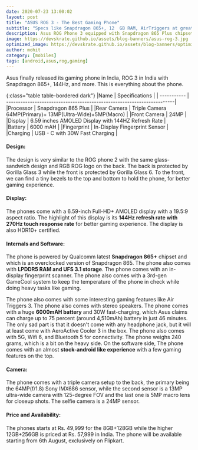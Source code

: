 ```yaml
---
date: 2020-07-23 13:00:02
layout: post
title: "ASUS ROG 3 - The Best Gaming Phone"
subtitle: "Specs like Snapdragon 865+, 12  GB RAM, AirTriggers at great price"
description: Asus ROG Phone 3 equipped with Snapdragon 865 Plus chipset launched in india here is everything you need to know.
image: https://devskrate.github.io/assets/blog-banners/asus-rog-3.jpg
optimized_image: https://devskrate.github.io/assets/blog-banners/optimized/asus-rog-3.webp
author: mohit
category: [mobiles]
tags: [android,asus,rog,gaming]
---
```

Asus finally released its gaming phone in India, ROG 3 in India with Snapdragon 865+, 144Hz, and more. This is everything about the phone.

{:class="table table-bordered dark"}
|Name         | Specifications                                                         |
| ----------- | -----------------------------------------------------------------------|
|Processor    | Snapdragon 865 Plus                                                    |
|Rear Camera  | Triple Camera 64MP(Primary)+ 13MP(Ultra-Wide)+5MP(Macro)               |
|Front Camera | 24MP                                                                   |
|Display      | 6.59 inches AMOLED Display with 144HZ Refresh Rate                     |           
|Battery      | 6000 mAH                                                               |
|Fingerprint  | In-Display Fingerprint Sensor                                          |  
|Charging     | USB - C with 30W Fast Charging                                         |

#### Design:
The design is very similar to the ROG phone 2 with the same glass-sandwich design and RGB ROG logo on the back. The back is protected by Gorilla Glass 3 while the front is protected by Gorilla Glass 6. To the front, we can find a tiny bezels to the top and bottom to hold the phone, for better gaming experience. 

#### Display:
The phones come with a  6.59-inch Full-HD+ AMOLED display with a 19.5:9 aspect ratio. The highlight of this display is its **144Hz refresh rate with 270Hz touch response rate** for better gaming experience. The display is also HDR10+ certified.

#### Internals and Software:
The phone is powered by Qualcomm latest **Snapdragon 865+** chipset and which is an overclocked version of Snapdragon 865. The phone also comes with **LPDDR5 RAM and UFS 3.1 storage**. The phone comes with an in-display fingerprint scanner. The phone also comes with a 3rd-gen GameCool system to keep the temperature of the phone in check while doing heavy tasks like gaming.

The phone also comes with some interesting gaming features like Air Triggers 3. The phone also comes with stereo speakers. The phone comes with a huge **6000mAH battery** and 30W fast-charging, which Asus claims can charge up to 75 percent (around 4,510mAh) battery in just 46 minutes. The only sad part is that it doesn't come with any headphone jack, but it will at least come with AeroActive Cooler 3 in the box. The phone also comes with 5G, Wifi 6, and Bluetooth 5 for connectivity. The phone weighs 240 grams, which is a bit on the heavy side. On the software side, The phone comes with an almost **stock-android like experience** with a few gaming features on the top.

#### Camera:
The phone comes with a triple camera setup to the back, the primary being the 64MP(f/1.8) Sony IMX686 sensor, while the second sensor is a 13MP ultra-wide camera with 125-degree FOV and the last one is 5MP macro lens for closeup shots. The selfie camera is a 24MP sensor. 

#### Price and Availability:
The phones starts at Rs. 49,999 for the 8GB+128GB while the higher 12GB+256GB is priced at Rs. 57,999 in India. The phone will be available starting from 6th August, exclusively on Flipkart. 
